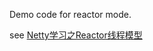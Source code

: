 Demo code for reactor mode. 


see [Netty学习之Reactor线程模型](https://www.cnblogs.com/jing99/p/12498783.html)